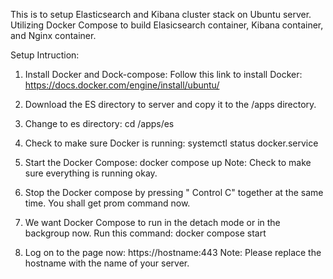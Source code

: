 This is to setup Elasticsearch and Kibana cluster stack on Ubuntu server.  
Utilizing Docker Compose to build Elasicsearch container, Kibana container, and
Nginx container.

Setup Intruction:
  
1.  Install Docker and Dock-compose:
        Follow this link to install Docker:  https://docs.docker.com/engine/install/ubuntu/

2.  Download the ES directory to server and copy it to the /apps directory.
3.  Change to es directory:
       cd /apps/es
4.  Check to make sure Docker is running:
       systemctl status docker.service
5.  Start the Docker Compose:
       docker compose up
       Note: Check to make sure everything is running okay.
6.  Stop the Docker compose by pressing " Control C" together at the same time.
    You shall get prom command now.
7.  We want Docker Compose to run in the detach mode or in the backgroup now.  Run this command:
        docker compose start
8.  Log on to the page now:  https://hostname:443
       Note: Please replace the hostname with the name of your server.



    
